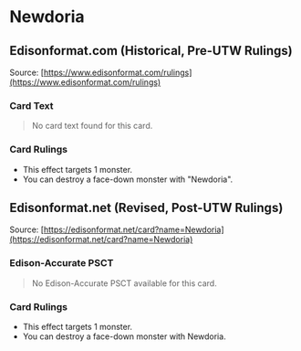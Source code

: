 # Newdoria

## Edisonformat.com (Historical, Pre-UTW Rulings)

Source: [https://www.edisonformat.com/rulings](https://www.edisonformat.com/rulings)

### Card Text

> No card text found for this card.

### Card Rulings

*   This effect targets 1 monster.
*   You can destroy a face-down monster with "Newdoria".

## Edisonformat.net (Revised, Post-UTW Rulings)

Source: [https://edisonformat.net/card?name=Newdoria](https://edisonformat.net/card?name=Newdoria)

### Edison-Accurate PSCT

> No Edison-Accurate PSCT available for this card.

### Card Rulings

*   This effect targets 1 monster.
*   You can destroy a face-down monster with Newdoria.
            